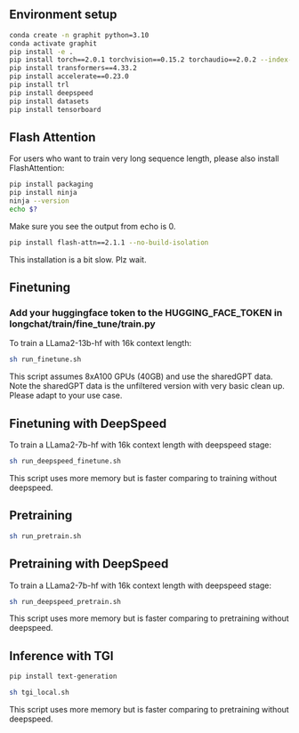 ## Environment setup
```bash
conda create -n graphit python=3.10
conda activate graphit
pip install -e .
pip install torch==2.0.1 torchvision==0.15.2 torchaudio==2.0.2 --index-url https://download.pytorch.org/whl/cu118
pip install transformers==4.33.2
pip install accelerate==0.23.0
pip install trl
pip install deepspeed
pip install datasets
pip install tensorboard
```
## Flash Attention
For users who want to train very long sequence length, please also install FlashAttention:
```bash
pip install packaging
pip install ninja
ninja --version
echo $?
```
Make sure you see the output from echo is 0.
```bash
pip install flash-attn==2.1.1 --no-build-isolation
```
This installation is a bit slow. Plz wait.
## Finetuning
### Add your huggingface token to the HUGGING_FACE_TOKEN in longchat/train/fine_tune/train.py
To train a LLama2-13b-hf with 16k context length:
```bash
sh run_finetune.sh
```
This script assumes 8xA100 GPUs (40GB) and use the sharedGPT data. Note the sharedGPT data is the unfiltered version with very basic clean up. Please adapt to your use case.
## Finetuning with DeepSpeed
To train a LLama2-7b-hf with 16k context length with deepspeed stage:
```bash
sh run_deepspeed_finetune.sh
```
This script uses more memory but is faster comparing to training without deepspeed.
## Pretraining
```bash
sh run_pretrain.sh
```
## Pretraining with DeepSpeed
To train a LLama2-7b-hf with 16k context length with deepspeed stage:
```bash
sh run_deepspeed_pretrain.sh
```
This script uses more memory but is faster comparing to pretraining without deepspeed.

## Inference with TGI
```bash
pip install text-generation
```
```bash
sh tgi_local.sh
```
This script uses more memory but is faster comparing to pretraining without deepspeed.




